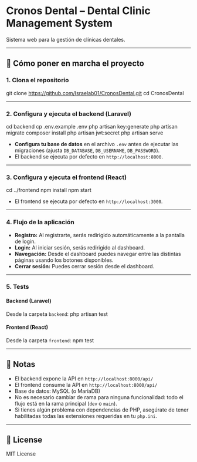 # Cronos Dental – Dental Clinic Management System

Sistema web para la gestión de clínicas dentales.

---

## 🚀 Cómo poner en marcha el proyecto

### 1. **Clona el repositorio**

git clone https://github.com/Israelab01/CronosDental.git
cd CronosDental


---

### 2. **Configura y ejecuta el backend (Laravel)**

cd backend
cp .env.example .env
php artisan key:generate
php artisan migrate
composer install
php artisan jwt:secret
php artisan serve


- **Configura tu base de datos** en el archivo `.env` antes de ejecutar las migraciones (ajusta `DB_DATABASE`, `DB_USERNAME`, `DB_PASSWORD`).
- El backend se ejecuta por defecto en `http://localhost:8000`.

---

### 3. **Configura y ejecuta el frontend (React)**

cd ../frontend
npm install
npm start



- El frontend se ejecuta por defecto en `http://localhost:3000`.

---

### 4. **Flujo de la aplicación**

- **Registro:** Al registrarte, serás redirigido automáticamente a la pantalla de login.
- **Login:** Al iniciar sesión, serás redirigido al dashboard.
- **Navegación:** Desde el dashboard puedes navegar entre las distintas páginas usando los botones disponibles.
- **Cerrar sesión:** Puedes cerrar sesión desde el dashboard.

---

### 5. **Tests**

#### **Backend (Laravel)**
Desde la carpeta `backend`:
php artisan test


#### **Frontend (React)**
Desde la carpeta `frontend`:
npm test


---

## 📝 Notas

- El backend expone la API en `http://localhost:8000/api/`
- El frontend consume la API en `http://localhost:8000/api/`
- Base de datos: MySQL (o MariaDB)
- No es necesario cambiar de rama para ninguna funcionalidad: todo el flujo está en la rama principal (`dev` o `main`).
- Si tienes algún problema con dependencias de PHP, asegúrate de tener habilitadas todas las extensiones requeridas en tu `php.ini`.

---

## 📄 License

MIT License